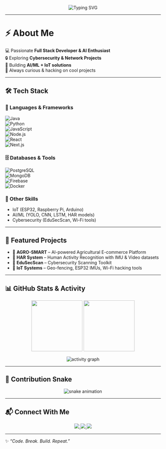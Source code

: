 <!-- Typing SVG -->
<p align="center">
  <img src="https://readme-typing-svg.herokuapp.com?font=Fira+Code&size=24&duration=3000&pause=1000&color=36BCF7&center=true&vCenter=true&width=600&lines=Hi+%F0%9F%91%8B%2C+I'm+Vishal;Full+Stack+Developer+%26+AI+Enthusiast;Cybersecurity+%7C+IoT+%7C+Deep+Learning;Always+learning+new+things+%F0%9F%92%AA" alt="Typing SVG" />
</p>

---

# ⚡ About Me  
💻 Passionate **Full Stack Developer & AI Enthusiast**  
🔒 Exploring **Cybersecurity & Network Projects**  
🤖 Building **AI/ML + IoT solutions**  
🚀 Always curious & hacking on cool projects  

---

## 🛠️ Tech Stack  

### 🚀 Languages & Frameworks  
![Java](https://img.shields.io/badge/Java-%23ED8B00.svg?style=for-the-badge&logo=openjdk&logoColor=white)  
![Python](https://img.shields.io/badge/Python-%233776AB.svg?style=for-the-badge&logo=python&logoColor=yellow)  
![JavaScript](https://img.shields.io/badge/JavaScript-%23F7DF1E.svg?style=for-the-badge&logo=javascript&logoColor=black)  
![Node.js](https://img.shields.io/badge/Node.js-%2343853D.svg?style=for-the-badge&logo=node.js&logoColor=white)  
![React](https://img.shields.io/badge/React-%2320232A.svg?style=for-the-badge&logo=react&logoColor=61DAFB)  
![Next.js](https://img.shields.io/badge/Next.js-%23000000.svg?style=for-the-badge&logo=next.js&logoColor=white)  

### 🗄️ Databases & Tools  
![PostgreSQL](https://img.shields.io/badge/PostgreSQL-%23316192.svg?style=for-the-badge&logo=postgresql&logoColor=white)  
![MongoDB](https://img.shields.io/badge/MongoDB-%2347A248.svg?style=for-the-badge&logo=mongodb&logoColor=white)  
![Firebase](https://img.shields.io/badge/Firebase-%23FFCA28.svg?style=for-the-badge&logo=firebase&logoColor=black)  
![Docker](https://img.shields.io/badge/Docker-%232496ED.svg?style=for-the-badge&logo=docker&logoColor=white)  

### 🔧 Other Skills  
- IoT (ESP32, Raspberry Pi, Arduino)  
- AI/ML (YOLO, CNN, LSTM, HAR models)  
- Cybersecurity (EduSecScan, Wi-Fi tools)  

---

## 🚀 Featured Projects  

- 🌱 **AGRO-SMART** – AI-powered Agricultural E-commerce Platform  
- 🤖 **HAR System** – Human Activity Recognition with IMU & Video datasets  
- 🔐 **EduSecScan** – Cybersecurity Scanning Toolkit  
- 📡 **IoT Systems** – Geo-fencing, ESP32 IMUs, Wi-Fi hacking tools  

---

## 📊 GitHub Stats & Activity  

<p align="center">
  <img src="https://github-readme-stats.vercel.app/api?username=YOUR_USERNAME&show_icons=true&theme=tokyonight&hide_border=true" height="165"/>
  <img src="https://github-readme-streak-stats.herokuapp.com?user=YOUR_USERNAME&theme=tokyonight&hide_border=true" height="165"/>
</p>

<p align="center">
  <img src="https://github-readme-activity-graph.vercel.app/graph?username=YOUR_USERNAME&theme=react-dark&hide_border=true&area=true" alt="activity graph" />
</p>

---

## 🐍 Contribution Snake  

<p align="center">
  <img src="https://github.com/YOUR_USERNAME/YOUR_USERNAME/blob/output/github-contribution-grid-snake.svg" alt="snake animation"/>
</p>

---

## 📬 Connect With Me  

<p align="center">
  <a href="https://linkedin.com/in/YOUR-LINK">
    <img src="https://img.shields.io/badge/LinkedIn-%230A66C2.svg?&style=for-the-badge&logo=linkedin&logoColor=white"/>
  </a>
  <a href="mailto:YOUR_EMAIL@gmail.com">
    <img src="https://img.shields.io/badge/Email-D14836?style=for-the-badge&logo=gmail&logoColor=white"/>
  </a>
  <a href="https://yourportfolio.com">
    <img src="https://img.shields.io/badge/Portfolio-000000?style=for-the-badge&logo=vercel&logoColor=white"/>
  </a>
</p>

---

✨ _“Code. Break. Build. Repeat.”_  
